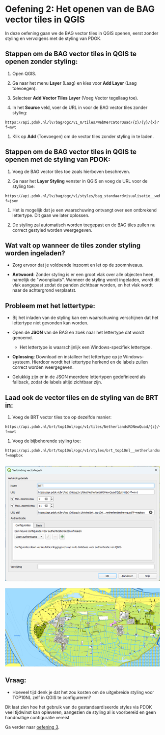 # Oefening 2: Het openen van de BAG vector tiles in QGIS

In deze oefening gaan we de BAG vector tiles in QGIS openen, eerst zonder
styling en vervolgens met de styling van PDOK.

## Stappen om de BAG vector tiles in QGIS te openen zonder styling:

1.  Open QGIS.

2.  Ga naar het menu **Layer** (Laag) en kies voor **Add Layer** (Laag
    toevoegen).

3.  Selecteer **Add Vector Tiles Layer** (Voeg Vector tegellaag toe).

4.  In het **Source** veld, voer de URL in voor de BAG vector tiles zonder
    styling:

~~~~~~~~~~~~~~~~~~~~~~~~~~~~~~~~~~~~~~~~~~~~~~~~~~~~~~~~~~~~~~~~~~~~~~~~~~~~~~~~
https://api.pdok.nl/lv/bag/ogc/v1_0/tiles/WebMercatorQuad/{z}/{y}/{x}?f=mvt  
~~~~~~~~~~~~~~~~~~~~~~~~~~~~~~~~~~~~~~~~~~~~~~~~~~~~~~~~~~~~~~~~~~~~~~~~~~~~~~~~

1.  Klik op **Add** (Toevoegen) om de vector tiles zonder styling in te laden.

## Stappen om de BAG vector tiles in QGIS te openen met de styling van PDOK:

1.  Voeg de BAG vector tiles toe zoals hierboven beschreven.

2.  Ga naar het **Layer Styling** venster in QGIS en voeg de URL voor de styling
    toe:

~~~~~~~~~~~~~~~~~~~~~~~~~~~~~~~~~~~~~~~~~~~~~~~~~~~~~~~~~~~~~~~~~~~~~~~~~~~~~~~~
https://api.pdok.nl/lv/bag/ogc/v1/styles/bag_standaardvisualisatie__webmercatorquad?f=json
~~~~~~~~~~~~~~~~~~~~~~~~~~~~~~~~~~~~~~~~~~~~~~~~~~~~~~~~~~~~~~~~~~~~~~~~~~~~~~~~

1.  Het is mogelijk dat je een waarschuwing ontvangt over een ontbrekend
    lettertype. Dit gaan we later oplossen.

2.  De styling zal automatisch worden toegepast en de BAG tiles zullen nu
    correct gestyled worden weergegeven.

## Wat valt op wanneer de tiles zonder styling worden ingeladen?

-   Zorg ervoor dat je voldoende inzoomt en let op de zoomniveaus.

-   **Antwoord**: Zonder styling is er een groot vlak over alle objecten heen,
    namelijk de "woonplaats". Wanneer de styling wordt ingeladen, wordt dit vlak
    aangepast zodat de panden zichtbaar worden, en het vlak wordt naar de
    achtergrond verplaatst.

## Probleem met het lettertype:

-   Bij het inladen van de styling kan een waarschuwing verschijnen dat het
    lettertype niet gevonden kan worden.

-   Open de **JSON** van de BAG en zoek naar het lettertype dat wordt genoemd.

    -   Het lettertype is waarschijnlijk een Windows-specifiek lettertype.

-   **Oplossing**: Download en installeer het lettertype op je Windows-systeem.
    Hierdoor wordt het lettertype herkend en de labels zullen correct worden
    weergegeven.

-   Gelukkig zijn er in de JSON meerdere lettertypen gedefinieerd als fallback,
    zodat de labels altijd zichtbaar zijn.

## Laad ook de vector tiles en de styling van de BRT in:

1.  Voeg de BRT vector tiles toe op dezelfde manier:

~~~~~~~~~~~~~~~~~~~~~~~~~~~~~~~~~~~~~~~~~~~~~~~~~~~~~~~~~~~~~~~~~~~~~~~~~~~~~~~~
https://api.pdok.nl/brt/top10nl/ogc/v1/tiles/NetherlandsRDNewQuad/{z}/{y}/{x}?f=mvt
~~~~~~~~~~~~~~~~~~~~~~~~~~~~~~~~~~~~~~~~~~~~~~~~~~~~~~~~~~~~~~~~~~~~~~~~~~~~~~~~

1.  Voeg de bijbehorende styling toe:

~~~~~~~~~~~~~~~~~~~~~~~~~~~~~~~~~~~~~~~~~~~~~~~~~~~~~~~~~~~~~~~~~~~~~~~~~~~~~~~~
https://api.pdok.nl/brt/top10nl/ogc/v1/styles/brt_top10nl__netherlandsrdnewquad?f=mapbox
~~~~~~~~~~~~~~~~~~~~~~~~~~~~~~~~~~~~~~~~~~~~~~~~~~~~~~~~~~~~~~~~~~~~~~~~~~~~~~~~

## ![Afbeelding met tekst, schermopname, scherm, software Door AI gegenereerde inhoud is mogelijk onjuist.](media/289dc59498703d0b40953004dc8783dd.png)

![](media/5744da95154957adfa38616e710a5414.png)

## Vraag:

-   Hoeveel tijd denk je dat het zou kosten om de uitgebreide styling voor
    TOP10NL zelf in QGIS te configureren?

Dit laat zien hoe het gebruik van de gestandaardiseerde styles via PDOK veel
tijdwinst kan opleveren, aangezien de styling al is voorbereid en geen
handmatige configuratie vereist

Ga verder naar [oefening 3](https://github.com/Geonovum/ogc-api-workshops/blob/main/03%20vector%20tiles%20with%20styles/handson/styles/oefening3.md).
